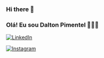 ### Hi there 👋

### Olá! Eu sou Dalton Pimentel 🙋🏽‍♂️

[![LinkedIn](https://img.shields.io/badge/LinkedIn-0077B5?style=for-the-badge&logo=linkedin&logoColor=white)](https://www.linkedin.com/in/dalton-pimentel-5bb05540/)

[![Instagram](https://img.shields.io/badge/Instagram-E4405F?style=for-the-badge&logo=instagram&logoColor=white)](https://www.instagram.com/daltonpimentel/)
